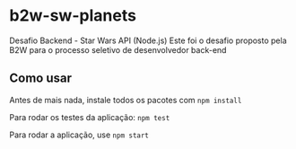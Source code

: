 # b2w-sw-planets
Desafio Backend - Star Wars API (Node.js)
Este foi o desafio proposto pela B2W para o processo seletivo de desenvolvedor back-end

## Como usar
Antes de mais nada, instale todos os pacotes com
```npm install``` 

Para rodar os testes da aplicação:
```npm test```

Para rodar a aplicação, use
```npm start```
